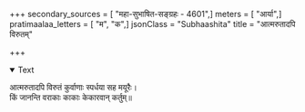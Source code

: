 +++
secondary_sources = [ "महा-सुभाषित-सङ्ग्रहः - 4601",]
meters = [ "आर्या",]
pratimaalaa_letters = [ "म", "क",]
jsonClass = "Subhaashita"
title = "आत्मरुतादपि विरुतम्"

+++

<details open><summary>Text</summary>

आत्मरुतादपि विरुतं कुर्वाणाः स्पर्धया सह मयूरैः।  
किं जानन्ति वराकाः काकाः केकारवान् कर्तुम्॥
</details>
